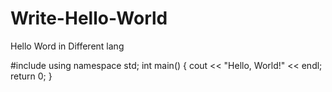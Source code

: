 # Write-Hello-World
Hello Word in Different lang

#include <iostream>
using namespace std;
int main() {
   cout << "Hello, World!" << endl; 
   return 0;
}
